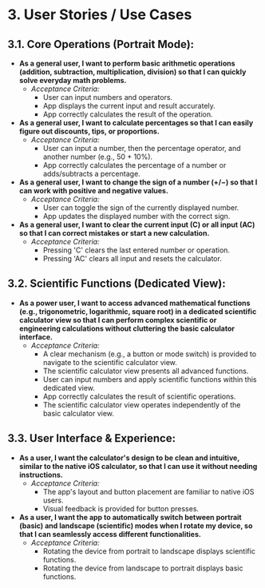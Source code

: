 # 3. User Stories / Use Cases

## 3.1. Core Operations (Portrait Mode):

*   **As a general user, I want to perform basic arithmetic operations (addition, subtraction, multiplication, division) so that I can quickly solve everyday math problems.**
    *   *Acceptance Criteria:*
        *   User can input numbers and operators.
        *   App displays the current input and result accurately.
        *   App correctly calculates the result of the operation.
*   **As a general user, I want to calculate percentages so that I can easily figure out discounts, tips, or proportions.**
    *   *Acceptance Criteria:*
        *   User can input a number, then the percentage operator, and another number (e.g., 50 + 10%).
        *   App correctly calculates the percentage of a number or adds/subtracts a percentage.
*   **As a general user, I want to change the sign of a number (+/−) so that I can work with positive and negative values.**
    *   *Acceptance Criteria:*
        *   User can toggle the sign of the currently displayed number.
        *   App updates the displayed number with the correct sign.
*   **As a general user, I want to clear the current input (C) or all input (AC) so that I can correct mistakes or start a new calculation.**
    *   *Acceptance Criteria:*
        *   Pressing 'C' clears the last entered number or operation.
        *   Pressing 'AC' clears all input and resets the calculator.

## 3.2. Scientific Functions (Dedicated View):

*   **As a power user, I want to access advanced mathematical functions (e.g., trigonometric, logarithmic, square root) in a dedicated scientific calculator view so that I can perform complex scientific or engineering calculations without cluttering the basic calculator interface.**
    *   *Acceptance Criteria:*
        *   A clear mechanism (e.g., a button or mode switch) is provided to navigate to the scientific calculator view.
        *   The scientific calculator view presents all advanced functions.
        *   User can input numbers and apply scientific functions within this dedicated view.
        *   App correctly calculates the result of scientific operations.
        *   The scientific calculator view operates independently of the basic calculator view.

## 3.3. User Interface & Experience:

*   **As a user, I want the calculator's design to be clean and intuitive, similar to the native iOS calculator, so that I can use it without needing instructions.**
    *   *Acceptance Criteria:*
        *   The app's layout and button placement are familiar to native iOS users.
        *   Visual feedback is provided for button presses.
*   **As a user, I want the app to automatically switch between portrait (basic) and landscape (scientific) modes when I rotate my device, so that I can seamlessly access different functionalities.**
    *   *Acceptance Criteria:*
        *   Rotating the device from portrait to landscape displays scientific functions.
        *   Rotating the device from landscape to portrait displays basic functions.
